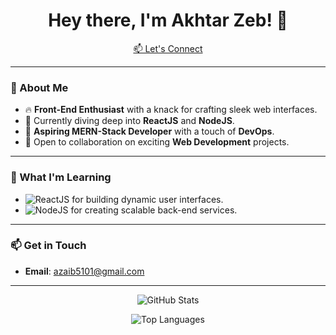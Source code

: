 <h1 align="center">Hey there, I'm Akhtar Zeb! 👋</h1>

<p align="center">
  <a href="mailto:azaib5101@gmail.com">📫 Let's Connect</a>
</p>

---

### 👀 About Me
- 🔥 **Front-End Enthusiast** with a knack for crafting sleek web interfaces.
- 🚀 Currently diving deep into **ReactJS** and **NodeJS**.
- 🌱 **Aspiring MERN-Stack Developer** with a touch of **DevOps**.
- 🤝 Open to collaboration on exciting **Web Development** projects.

---

### 🌱 What I'm Learning
- ![ReactJS](https://img.shields.io/badge/ReactJS-20232A?style=for-the-badge&logo=react&logoColor=61DAFB) for building dynamic user interfaces.
- ![NodeJS](https://img.shields.io/badge/NodeJS-43853D?style=for-the-badge&logo=node.js&logoColor=white) for creating scalable back-end services.

---

### 📫 Get in Touch
- **Email**: [azaib5101@gmail.com](mailto:azaib5101@gmail.com)

---

<p align="center">
  <img src="https://github-readme-stats.vercel.app/api?username=AkhtarZeb5101&show_icons=true&theme=radical" alt="GitHub Stats" />
</p>

<p align="center">
  <img src="https://github-readme-stats.vercel.app/api/top-langs/?username=AkhtarZeb5101&layout=compact&theme=radical" alt="Top Languages" />
</p>

<!--
AkhtarZeb5101/AkhtarZeb5101 is a ✨ special ✨ repository because its `README.md` (this file) appears on your GitHub profile.
-->